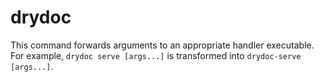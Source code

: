 # drydoc

This command forwards arguments to an appropriate handler executable.
For example, `drydoc serve [args...]` is transformed into `drydoc-serve [args...]`.